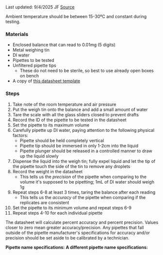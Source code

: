 Last updated: 9/4/2025 JF
[Source](https://www.integra-biosciences.com/global/en/calibration-check-how-calculate-accuracy-and-precision-pipette)

Ambient temperature should be between 15-30ºC and constant during testing. 
### Materials
- Enclosed balance that can read to 0.01mg (5 digits)
- Metal weighing tin
- DI water
- Pipettes to be tested
- Unfiltered pipette tips
	- These do not need to be sterile, so best to use already open boxes on bench
- A copy of [this datasheet template](https://docs.google.com/spreadsheets/d/12iTAoEG-l1v3_EwdWPf6dzEALZ_Db2crj8M9VraPPEo/edit?usp=sharing)
### Steps
1. Take note of the room temperature and air pressure
2. Put the weigh tin onto the balance and add a small amount of water
3. Tare the scale with all the glass sliders closed to prevent drafts
4. Record the ID of the pipette to be tested in the datasheet 
5. Set the pipette to its maximum volume
6. Carefully pipette up DI water, paying attention to the following physical factors:
	- Pipette should be held completely vertical
	- Pipette tip should be immersed in only 1-2cm into the liquid
	- Pipette plunger should be released in a controlled manner to draw up the liquid slowly
7. Dispense the liquid into the weigh tin; fully expel liquid and let the tip of the pipette touch the side of the tin to remove any droplets
8. Record the weight in the datasheet
	- This tells us the *precision* of the pipette when comparing to the volume it's supposed to be pipetting; 1mL of DI water should weigh 1g
9. Repeat steps 6-8 at least 3 times, taring the balance after each reading
	- This tells us the *accuracy* of the pipette when comparing if the replicates are consistent
10. Set the pipette to its minimum volume and repeat steps 6-9
11. Repeat steps 4-10 for each individual pipette

The datasheet will calculate percent accuracy and percent precision. Values closer to zero mean greater accuracy/precision. Any pipettes that fall outside of the pipette manufacturer's specifications for accuracy and/or precision should be set aside to be calibrated by a technician. 

**Pipette name specifications:**
**A different pipette name specifications:**